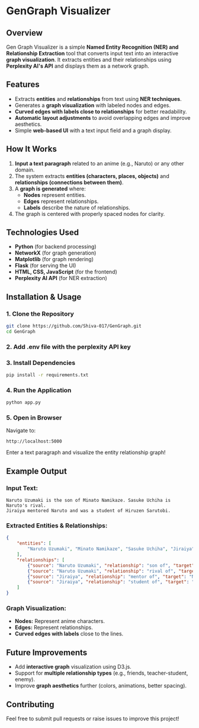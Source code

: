# **GenGraph Visualizer**

## **Overview**
Gen Graph Visualizer is a simple **Named Entity Recognition (NER) and Relationship Extraction** tool that converts input text into an interactive **graph visualization**. It extracts entities and their relationships using **Perplexity AI's API** and displays them as a network graph.

## **Features**
- Extracts **entities** and **relationships** from text using **NER techniques**.
- Generates a **graph visualization** with labeled nodes and edges.
- **Curved edges with labels close to relationships** for better readability.
- **Automatic layout adjustments** to avoid overlapping edges and improve aesthetics.
- Simple **web-based UI** with a text input field and a graph display.

## **How It Works**
1. **Input a text paragraph** related to an anime (e.g., Naruto) or any other domain.
2. The system extracts **entities (characters, places, objects)** and **relationships (connections between them)**.
3. A **graph is generated** where:
   - **Nodes** represent entities.
   - **Edges** represent relationships.
   - **Labels** describe the nature of relationships.
4. The graph is centered with properly spaced nodes for clarity.

## **Technologies Used**
- **Python** (for backend processing)
- **NetworkX** (for graph generation)
- **Matplotlib** (for graph rendering)
- **Flask** (for serving the UI)
- **HTML, CSS, JavaScript** (for the frontend)
- **Perplexity AI API** (for NER extraction)

## **Installation & Usage**
### **1. Clone the Repository**
```sh
git clone https://github.com/Shiva-017/GenGraph.git
cd GenGraph
```
### 2. Add .env file with the perplexity API key

### **3. Install Dependencies**
```sh
pip install -r requirements.txt
```

### **4. Run the Application**
```sh
python app.py
```

### **5. Open in Browser**
Navigate to:
```
http://localhost:5000
```
Enter a text paragraph and visualize the entity relationship graph!

## **Example Output**
### **Input Text:**
```
Naruto Uzumaki is the son of Minato Namikaze. Sasuke Uchiha is Naruto's rival.
Jiraiya mentored Naruto and was a student of Hiruzen Sarutobi.
```

### **Extracted Entities & Relationships:**
```json
{
    "entities": [
        "Naruto Uzumaki", "Minato Namikaze", "Sasuke Uchiha", "Jiraiya", "Hiruzen Sarutobi"
    ],
    "relationships": [
        {"source": "Naruto Uzumaki", "relationship": "son of", "target": "Minato Namikaze"},
        {"source": "Naruto Uzumaki", "relationship": "rival of", "target": "Sasuke Uchiha"},
        {"source": "Jiraiya", "relationship": "mentor of", "target": "Naruto Uzumaki"},
        {"source": "Jiraiya", "relationship": "student of", "target": "Hiruzen Sarutobi"}
    ]
}
```

### **Graph Visualization:**
- **Nodes:** Represent anime characters.
- **Edges:** Represent relationships.
- **Curved edges with labels** close to the lines.

## **Future Improvements**
- Add **interactive graph** visualization using D3.js.
- Support for **multiple relationship types** (e.g., friends, teacher-student, enemy).
- Improve **graph aesthetics** further (colors, animations, better spacing).

## **Contributing**
Feel free to submit pull requests or raise issues to improve this project!



